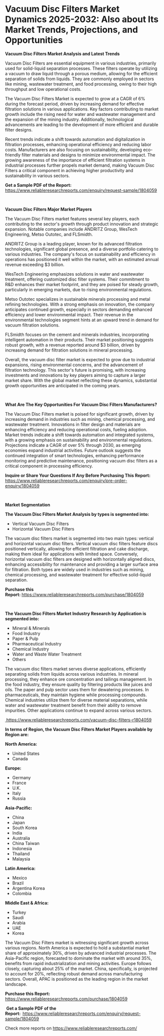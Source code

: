 <p><h1>Vacuum Disc Filters Market Dynamics 2025-2032: Also about Its Market Trends, Projections, and Opportunities</h1></p><p><strong>Vacuum Disc Filters Market Analysis and Latest Trends</strong></p>
<p><p>Vacuum Disc Filters are essential equipment in various industries, primarily used for solid-liquid separation processes. These filters operate by utilizing a vacuum to draw liquid through a porous medium, allowing for the efficient separation of solids from liquids. They are commonly employed in sectors like mining, wastewater treatment, and food processing, owing to their high throughput and low operational costs.</p><p>The Vacuum Disc Filters Market is expected to grow at a CAGR of 6% during the forecast period, driven by increasing demand for effective filtration solutions in various applications. Key factors contributing to market growth include the rising need for water and wastewater management and the expansion of the mining industry. Additionally, technological advancements are leading to the development of more efficient and durable filter designs.</p><p>Recent trends indicate a shift towards automation and digitalization in filtration processes, enhancing operational efficiency and reducing labor costs. Manufacturers are also focusing on sustainability, developing eco-friendly filter materials and designs to minimize environmental impact. The growing awareness of the importance of efficient filtration systems in industrial processes further propels market demand, making Vacuum Disc Filters a critical component in achieving higher productivity and sustainability in various sectors.</p></p>
<p><strong>Get a Sample PDF of the Report:&nbsp;</strong> <a href="https://www.reliableresearchreports.com/enquiry/request-sample/1804059?utm_campaign=114&utm_medium=2&utm_source=Github&utm_content=ia&utm_term=10042025&utm_id=vacuum-disc-filters">https://www.reliableresearchreports.com/enquiry/request-sample/1804059</a></p>
<p>&nbsp;</p>
<p><strong>Vacuum Disc Filters Major Market Players</strong></p>
<p><p>The Vacuum Disc Filters market features several key players, each contributing to the sector's growth through product innovation and strategic expansion. Notable companies include ANDRITZ Group, WesTech Engineering, Metso Outotec, and FLSmidth.</p><p>ANDRITZ Group is a leading player, known for its advanced filtration technologies, significant global presence, and a diverse portfolio catering to various industries. The company's focus on sustainability and efficiency in operations has positioned it well within the market, with an estimated annual revenue exceeding $3 billion.</p><p>WesTech Engineering emphasizes solutions in water and wastewater treatment, offering customized disc filter systems. Their commitment to R&D enhances their market footprint, and they are poised for steady growth, particularly in emerging markets, due to rising environmental regulations.</p><p>Metso Outotec specializes in sustainable minerals processing and metal refining technologies. With a strong emphasis on innovation, the company anticipates continued growth, especially in sectors demanding enhanced efficiency and lower environmental impact. Their revenue in the environmental technologies segment hints at an upward trend in demand for vacuum filtration solutions.</p><p>FLSmidth focuses on the cement and minerals industries, incorporating intelligent automation in their products. Their market positioning suggests robust growth, with a revenue reported around $3 billion, driven by increasing demand for filtration solutions in mineral processing.</p><p>Overall, the vacuum disc filter market is expected to grow due to industrial expansions, rising environmental concerns, and the advancement of filtration technology. This sector's future is promising, with increasing investments and innovations by key players aiming to capture a larger market share. With the global market reflecting these dynamics, substantial growth opportunities are anticipated in the coming years.</p></p>
<p>&nbsp;</p>
<p><strong>What Are The Key Opportunities For Vacuum Disc Filters Manufacturers?</strong></p>
<p><p>The Vacuum Disc Filters market is poised for significant growth, driven by increasing demand in industries such as mining, chemical processing, and wastewater treatment. Innovations in filter design and materials are enhancing efficiency and reducing operational costs, fueling adoption. Market trends indicate a shift towards automation and integrated systems, with a growing emphasis on sustainability and environmental regulations. Projections indicate a CAGR of over 5% through 2030, as emerging economies expand industrial activities. Future outlook suggests the continued integration of smart technologies, enhancing performance monitoring and predictive maintenance, positioning vacuum disc filters as a critical component in processing efficiency.</p></p>
<p><strong>Inquire or Share Your Questions If Any Before Purchasing This Report:</strong> <a href="https://www.reliableresearchreports.com/enquiry/pre-order-enquiry/1804059?utm_campaign=114&utm_medium=2&utm_source=Github&utm_content=ia&utm_term=10042025&utm_id=vacuum-disc-filters">https://www.reliableresearchreports.com/enquiry/pre-order-enquiry/1804059</a></p>
<p>&nbsp;</p>
<p><strong>Market Segmentation</strong></p>
<p><strong>The Vacuum Disc Filters Market Analysis by types is segmented into:</strong></p>
<p><ul><li>Vertical Vacuum Disc Filters</li><li>Horizontal Vacuum Disc Filters</li></ul></p>
<p><p>The vacuum disc filters market is segmented into two main types: vertical and horizontal vacuum disc filters. Vertical vacuum disc filters feature discs positioned vertically, allowing for efficient filtration and cake discharge, making them ideal for applications with limited space. Conversely, horizontal vacuum disc filters are designed with horizontally aligned discs, enhancing accessibility for maintenance and providing a larger surface area for filtration. Both types are widely used in industries such as mining, chemical processing, and wastewater treatment for effective solid-liquid separation.</p></p>
<p><strong>Purchase this Report:&nbsp;</strong><a href="https://www.reliableresearchreports.com/purchase/1804059?utm_campaign=114&utm_medium=2&utm_source=Github&utm_content=ia&utm_term=10042025&utm_id=vacuum-disc-filters">https://www.reliableresearchreports.com/purchase/1804059</a></p>
<p>&nbsp;</p>
<p><strong>The Vacuum Disc Filters Market Industry Research by Application is segmented into:</strong></p>
<p><ul><li>Mineral & Minerals</li><li>Food Industry</li><li>Paper & Pulp</li><li>Pharmaceutical Industry</li><li>Chemical Industry</li><li>Water and Waste Water Treatment</li><li>Others</li></ul></p>
<p><p>The vacuum disc filters market serves diverse applications, efficiently separating solids from liquids across various industries. In mineral processing, they enhance ore concentration and tailings management. In the food industry, they ensure quality by filtering products like juices and oils. The paper and pulp sector uses them for dewatering processes. In pharmaceuticals, they maintain hygiene while processing compounds. Chemical industries utilize them for diverse material separations, while water and wastewater treatment benefit from their ability to remove impurities. Other applications continue to expand across various sectors.</p></p>
<p><a href="https://www.reliableresearchreports.com/vacuum-disc-filters-r1804059?utm_campaign=114&utm_medium=2&utm_source=Github&utm_content=ia&utm_term=10042025&utm_id=vacuum-disc-filters">&nbsp;https://www.reliableresearchreports.com/vacuum-disc-filters-r1804059</a></p>
<p><strong>In terms of Region, the Vacuum Disc Filters Market Players available by Region are:</strong></p>
<p>
    <p> <strong> North America: </strong>
        <ul>
            <li>United States</li>
            <li>Canada</li>
        </ul>
        </p> 
    <p> <strong> Europe: </strong>
        <ul>
            <li>Germany</li>
            <li>France</li>
            <li>U.K.</li>
            <li>Italy</li>
            <li>Russia</li>
        </ul>
        </p> 
    <p> <strong> Asia-Pacific: </strong>
        <ul>
            <li>China</li>
            <li>Japan</li>
            <li>South Korea</li>
            <li>India</li>
            <li>Australia</li>
            <li>China Taiwan</li>
            <li>Indonesia</li>
            <li>Thailand</li>
            <li>Malaysia</li>
        </ul>
        </p> 
    <p> <strong> Latin America: </strong>
        <ul>
            <li>Mexico</li>
            <li>Brazil</li>
            <li>Argentina Korea</li>
            <li>Colombia</li>
        </ul>
        </p> 
    <p> <strong> Middle East & Africa: </strong>
        <ul>
            <li>Turkey</li>
            <li>Saudi</li>
            <li>Arabia</li>
            <li>UAE</li>
            <li>Korea</li>
        </ul>
    </p>
    </p>
<p><p>The Vacuum Disc Filters market is witnessing significant growth across various regions. North America is expected to hold a substantial market share of approximately 30%, driven by advanced industrial processes. The Asia-Pacific region, forecasted to dominate the market with around 35%, benefits from rapid industrialization and mining activities. Europe follows closely, capturing about 25% of the market. China, specifically, is projected to account for 20%, reflecting robust demand across manufacturing sectors. Overall, APAC is positioned as the leading region in the market landscape.</p></p>
<p><strong>Purchase this Report: </strong><a href="https://www.reliableresearchreports.com/purchase/1804059?utm_campaign=114&utm_medium=2&utm_source=Github&utm_content=ia&utm_term=10042025&utm_id=vacuum-disc-filters">https://www.reliableresearchreports.com/purchase/1804059</a></p>
<p>&nbsp;<strong>Get a Sample PDF of the Report:&nbsp;&nbsp;</strong><a href="https://www.reliableresearchreports.com/enquiry/request-sample/1804059?utm_campaign=114&utm_medium=2&utm_source=Github&utm_content=ia&utm_term=10042025&utm_id=vacuum-disc-filters">https://www.reliableresearchreports.com/enquiry/request-sample/1804059</a></p>
<p><strong></strong></p>
<p>Check more reports on <a href="https://www.reliableresearchreports.com/?utm_campaign=114&utm_medium=2&utm_source=Github&utm_content=ia&utm_term=10042025&utm_id=vacuum-disc-filters">https://www.reliableresearchreports.com/</a></p>